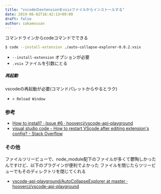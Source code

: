 ```yaml
---
title: "vscodeのextensionをvsixファイルからインストールする"
date: 2019-06-02T16:42:13+09:00
draft: false
author: sakamossan
---
```



コマンドラインからcodeコマンドでできる

```bash
$ code --install-extension ./auto-collapse-explorer-0.0.2.vsix
```

- `--install-extension` オプションが必要
- `.vsix` ファイルを引数にとる


##### 再起動

vscodeの再起動が必要(コマンドパレットからやるとラク)

- `> Reload Window`

### 参考

- [How to install? · Issue #6 · hoovercj/vscode-api-playground](https://github.com/hoovercj/vscode-api-playground/issues/6)
- [visual studio code - How to restart VScode after editing extension's config? - Stack Overflow](https://stackoverflow.com/questions/42002852/how-to-restart-vscode-after-editing-extensions-config)


### その他

ファイルツリービューで、node_module配下のファイルが多くて鬱陶しかったんですけど、以下のプラグインが便利でよかった
ファイルを閉じたらツリービューでもそのディレクトリを閉じてくれる

- [vscode-api-playground/AutoCollapseExplorer at master · hoovercj/vscode-api-playground](https://github.com/hoovercj/vscode-api-playground/tree/master/AutoCollapseExplorer)
